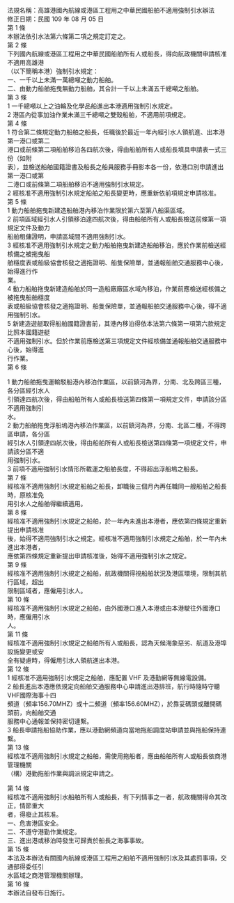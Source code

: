 法規名稱：高雄港國內航線或港區工程用之中華民國船舶不適用強制引水辦法  
修正日期：民國 109 年 08 月 05 日  
第 1 條  
本辦法依引水法第六條第二項之規定訂定之。  
第 2 條  
下列國內航線或港區工程用之中華民國船舶所有人或船長，得向航政機關申請核准不適用高雄港  
（以下簡稱本港）強制引水規定：  
一、一千以上未滿一萬總噸之動力船舶。  
二、由動力船舶拖曳無動力船舶，其合計一千以上未滿五千總噸之船舶。  
第 3 條  
1 一千總噸以上之油輪及化學品船進出本港適用強制引水規定。  
2 港區內從事加油作業未滿三千總噸之雙殼船舶，不適用前項規定。  
第 4 條  
1 符合第二條規定動力船舶之船長，任職後於最近一年內經引水人領航進、出本港第一港口或第二  
港口或前條第二項船舶移泊各四航次後，得由船舶所有人或船長填具申請表一式三份（如附  
表），並檢送船舶國籍證書及船長之船員服務手冊影本各一份，依港口別申請進出第一港口或第  
二港口或前條第二項船舶移泊不適用強制引水規定。  
2 經核准不適用強制引水規定船舶之船長變更時，應重新依前項規定申請核准。  
第 5 條  
1 動力船舶拖曳新建造船舶港內移泊作業限於第六至第八船渠區域。  
2 前項區域經引水人引領移泊達四航次後，得由船舶所有人或船長檢送前條第一項規定文件及動力  
船舶租傭證明，申請區域間不適用強制引水。  
3 經核准不適用強制引水規定之動力船舶拖曳新建造船舶移泊，應於作業前檢送經核備之被拖曳船  
舶穩度表或船級協會核發之適拖證明、船隻保險單，並通報船舶交通服務中心後，始得進行作  
業。  
4 動力船舶拖曳新建造船舶於同一造船廠廠區水域內移泊，作業前應檢送經核備之被拖曳船舶穩度  
表或船級協會核發之適拖證明、船隻保險單，並通報船舶交通服務中心後，得不適用強制引水。  
5 新建造遊艇取得船舶國籍證書前，其港內移泊得依本法第六條第一項第六款規定比照本國籍遊艇  
不適用強制引水。但於作業前應檢送第三項規定文件經核備並通報船舶交通服務中心後，始得進  
行作業。  
第 6 條  


1 動力船舶拖曳運輸駁船港內移泊作業區，以前鎮河為界，分南、北及跨區三種，各分區經引水人  
引領達四航次後，得由船舶所有人或船長檢送第四條第一項規定文件，申請該分區不適用強制引  
水。  
2 動力船舶拖曳浮船塢港內移泊作業區，以前鎮河為界，分南、北區二種，不得跨區申請，各分區  
經引水人引領達四航次後，得由船舶所有人或船長檢送第四條第一項規定文件，申請該分區不適  
用強制引水。  
3 前項不適用強制引水情形所載運之船舶長度，不得超出浮船塢之船長。  
第 7 條  
經核准不適用強制引水規定船舶之船長，卸職後三個月內再任職同一艘船舶之船長時，原核准免  
用引水人之船舶得繼續適用。  
第 8 條  
經核准不適用強制引水規定之船舶，於一年內未進出本港者，應依第四條規定重新提出申請核准  
後，始得不適用強制引水之規定。經核准不適用強制引水規定之船舶，於一年內未進出本港者，  
應依第四條規定重新提出申請核准後，始得不適用強制引水之規定。  
第 9 條  
經核准不適用強制引水規定之船舶，航政機關得視船舶狀況及港區環境，限制其航行區域，超出  
限制區域者，應僱用引水人。  
第 10 條  
經核准不適用強制引水規定之船舶，由外國港口進入本港或由本港駛往外國港口時，應僱用引水  
人。  
第 11 條  
經核准不適用強制引水規定之船舶所有人或船長，認為天候海象惡劣、航道及港埠設施變更或安  
全有疑慮時，得僱用引水人領航進出本港。  
第 12 條  
1 經核准不適用強制引水規定之船舶，應配置 VHF 及港勤網等無線電設備。  
2 船長進出本港應依規定向船舶交通服務中心申請進出港排班，航行時隨時守聽VHF國際海事十四  
頻道（頻率156.70MHZ）或十二頻道（頻率156.60MHZ），於靠妥碼頭或離開碼頭前，向船舶交通  
服務中心通報並保持密切連繫。  
3 船長申請拖船協助作業，應以港勤網頻道向當地拖船調度站申請並與拖船保持連繫。  
第 13 條  
經核准不適用強制引水規定之船舶，需使用拖船者，應由船舶所有人或船長依商港管理機關  
（構）港勤拖船作業與調派規定申請之。  


第 14 條  
經核准不適用強制引水船舶所有人或船長，有下列情事之一者，航政機關得命其改正，情節重大  
者，得廢止其核准。  
一、危害港區安全。  
二、不遵守港勤作業規定。  
三、進出港或移泊時發生可歸責於船長之海事事故。  
第 15 條  
本法及本辦法有關國內航線或港區工程用之船舶不適用強制引水及其處罰事項，交通部得委任引  
水區域之商港管理機關辦理。  
第 16 條  
本辦法自發布日施行。  


